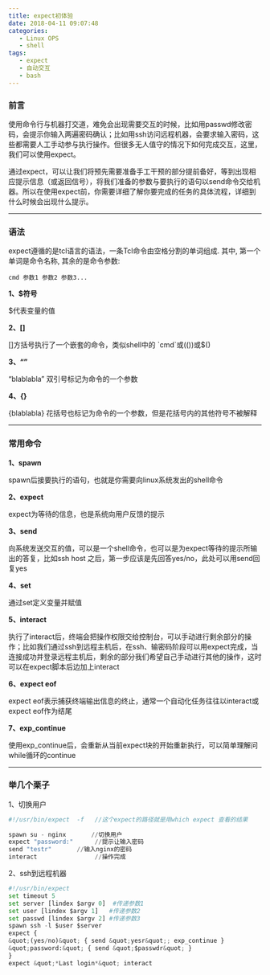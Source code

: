 ```yaml
---
title: expect初体验
date: 2018-04-11 09:07:48
categories: 
   - Linux OPS
   - shell
tags:
   - expect
   - 自动交互
   - bash
---
```


### 前言 ###
使用命令行与机器打交道，难免会出现需要交互的时候，比如用passwd修改密码，会提示你输入两遍密码确认；比如用ssh访问远程机器，会要求输入密码，这些都需要人工手动参与执行操作。但很多无人值守的情况下如何完成交互，这里，我们可以使用expect。

通过expect，可以让我们将预先需要准备手工干预的部分提前备好，等到出现相应提示信息（或返回信号），将我们准备的参数与要执行的语句以send命令交给机器。所以在使用expect前，你需要详细了解你要完成的任务的具体流程，详细到什么时候会出现什么提示。

<!-- more -->

---

### 语法 ###

expect遵循的是tcl语言的语法，一条Tcl命令由空格分割的单词组成. 其中, 第一个单词是命令名称, 其余的是命令参数:

    cmd 参数1 参数2 参数3...

**1、$符号**

$代表变量的值

**2、[]**

[]方括号执行了一个嵌套的命令，类似shell中的 \`cmd\`或(())或$()

**3、“”**

“blablabla” 双引号标记为命令的一个参数

**4、{}**

{blablabla} 花括号也标记为命令的一个参数，但是花括号内的其他符号不被解释

---

### 常用命令 ###

**1、spawn** 

spawn后接要执行的语句，也就是你需要向linux系统发出的shell命令

**2、expect**

expect为等待的信息，也是系统向用户反馈的提示

**3、send**

向系统发送交互的值，可以是一个shell命令，也可以是为expect等待的提示所输出的答复，比如ssh host 之后，第一步应该是先回答yes/no，此处可以用send回复yes

**4、set**

通过set定义变量并赋值

**5、interact**

执行了interact后，终端会把操作权限交给控制台，可以手动进行剩余部分的操作；比如我们通过ssh到远程主机后，在ssh、输密码阶段可以用expect完成，当连接成功并登录远程主机后，剩余的部分我们希望自己手动进行其他的操作，这时可以在expect脚本后边加上interact

**6、expect eof**

expect eof表示捕获终端输出信息的终止，通常一个自动化任务往往以interact或expect eof作为结尾

**7、exp_continue**

使用exp_continue后，会重新从当前expect块的开始重新执行，可以简单理解问while循环的continue

---

### 举几个栗子 ###


1、切换用户

```python
#!/usr/bin/expect  -f   //这个expect的路径就是用which expect 查看的结果
 
spawn su - nginx       //切换用户
expect "password:"      //提示让输入密码
send "testr"       //输入nginx的密码
interact                //操作完成
```

2、ssh到远程机器

```python
#!/usr/bin/expect  
set timeout 5
set server [lindex $argv 0]  #传递参数1
set user [lindex $argv 1]	#传递参数2
set passwd [lindex $argv 2] #传递参数3
spawn ssh -l $user $server
expect {
&quot;(yes/no)&quot; { send &quot;yesr&quot;; exp_continue }
&quot;password:&quot; { send &quot;$passwdr&quot; }
}
expect &quot;*Last login*&quot; interact
```
